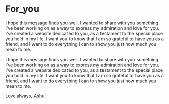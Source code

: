 # For_you
I hope this message finds you well. I wanted to share with you something I've been working on as a way to express my admiration and love for you. I've created a website dedicated to you, as a testament to the special place you hold in my life. I want you to know that I am so grateful to have you as a friend, and I want to do everything I can to show you just how much you mean to me.

I hope this message finds you well. I wanted to share with you something I've been working on as a way to express my admiration and love for you. I've created a website dedicated to you, as a testament to the special place you hold in my life. I want you to know that I am so grateful to have you as a friend, and I want to do everything I can to show you just how much you mean to me.

Love always, Ashu.
